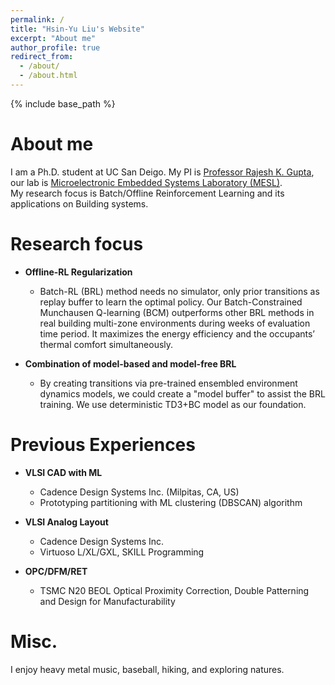 ```yaml
---
permalink: /
title: "Hsin-Yu Liu's Website"
excerpt: "About me"
author_profile: true
redirect_from: 
  - /about/
  - /about.html
---
```

{% include base_path %}

About me
======
I am a Ph.D. student at UC San Deigo. My PI is [Professor Rajesh K. Gupta](http://mesl.ucsd.edu/gupta/),  
our lab is [Microelectronic Embedded Systems Laboratory (MESL)](http://mesl.ucsd.edu/).  
My research focus is Batch/Offline Reinforcement Learning and its applications on Building systems.  

Research focus
======
* **Offline-RL Regularization**
  * Batch-RL (BRL) method needs no simulator, only prior transitions as replay buffer to learn the optimal policy. 
  Our Batch-Constrained Munchausen Q-learning (BCM) outperforms other BRL methods in real building multi-zone environments 
  during weeks of evaluation time period. It maximizes the energy efficiency and the occupants’ thermal comfort simultaneously.

* **Combination of model-based and model-free BRL**
  * By creating transitions via pre-trained ensembled environment dynamics models, we could create a "model buffer" to assist the BRL 
  training. We use deterministic TD3+BC model as our foundation.  

Previous Experiences
======
* **VLSI CAD with ML**
  * Cadence Design Systems Inc. (Milpitas, CA, US)
  * Prototyping partitioning with ML clustering (DBSCAN) algorithm

* **VLSI Analog Layout**
  * Cadence Design Systems Inc. 
  * Virtuoso L/XL/GXL, SKILL Programming

* **OPC/DFM/RET**
  * TSMC N20 BEOL Optical Proximity Correction, Double Patterning and Design for Manufacturability 

Misc.
======
I enjoy heavy metal music, baseball, hiking, and exploring natures.
